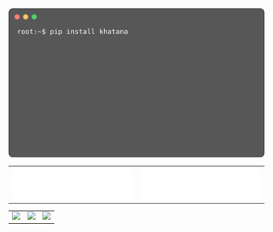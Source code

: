 <picture>
  <img src="https://github.com/WaqarKhatana220/WaqarKhatana220/blob/main/animation.svg" alt="Animation SVG">
</picture>
<style>
  table#buttons-table td {
    border: none;
  }
</style>
<table id="buttons-table">
  <tr>
    <td style="border: none;">
      <a href="https://www.w3schools.com/tags/tag_a.asp">
        <img src="https://github.com/WaqarKhatana220/WaqarKhatana220/blob/main/resume.svg" alt="Resume SVG">
      </a>
    </td>
    <td style="border: none;">
      <a href="https://www.w3schools.com/tags/tag_a.asp">
        <img src="https://github.com/WaqarKhatana220/WaqarKhatana220/blob/main/resume.svg" alt="Resume SVG">
      </a>
    </td>
  </tr>
</table>

<table class="images" width="100%"  style="border:0px solid white; width:100%;">
    <tr style="border: 0px;">
        <td width="33%" style="border:0px; width:33.33%">
            <img src="..." />
        </td>
        <td width="33%" style="border:0px; width:33.33%">
            <img src="..." />
        </td>
        <td width="33%" style="border:0px; width:33.33%">
            <img src="..." />
        </td>
    </tr>
</table>

